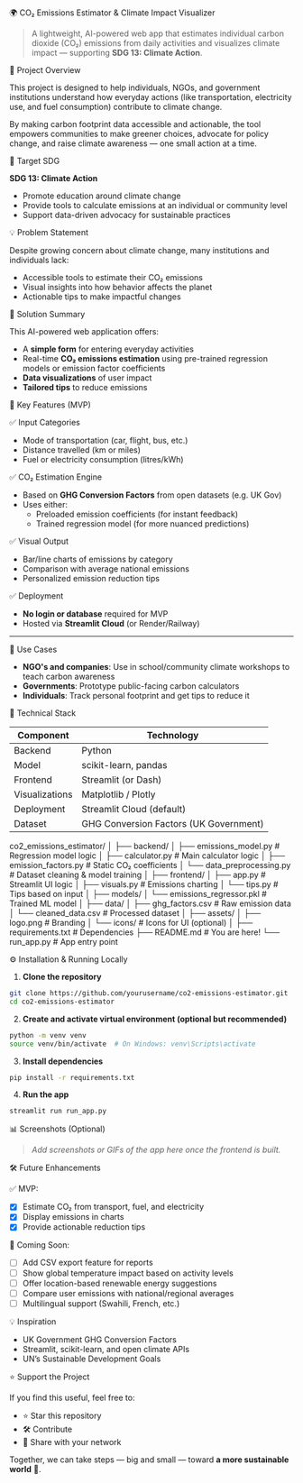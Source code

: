 🌍 CO₂ Emissions Estimator & Climate Impact Visualizer

> A lightweight, AI-powered web app that estimates individual carbon dioxide (CO₂) emissions from daily activities and visualizes climate impact — supporting **SDG 13: Climate Action**.

📌 Project Overview

This project is designed to help individuals, NGOs, and government institutions understand how everyday actions (like transportation, electricity use, and fuel consumption) contribute to climate change.

By making carbon footprint data accessible and actionable, the tool empowers communities to make greener choices, advocate for policy change, and raise climate awareness — one small action at a time.

🎯 Target SDG

**SDG 13: Climate Action**
  - Promote education around climate change
  - Provide tools to calculate emissions at an individual or community level
  - Support data-driven advocacy for sustainable practices

💡 Problem Statement

Despite growing concern about climate change, many institutions and individuals lack:
- Accessible tools to estimate their CO₂ emissions
- Visual insights into how behavior affects the planet
- Actionable tips to make impactful changes

🚀 Solution Summary

This AI-powered web application offers:
- A **simple form** for entering everyday activities
- Real-time **CO₂ emissions estimation** using pre-trained regression models or emission factor coefficients
- **Data visualizations** of user impact
- **Tailored tips** to reduce emissions

🧩 Key Features (MVP)

✅ Input Categories
- Mode of transportation (car, flight, bus, etc.)
- Distance travelled (km or miles)
- Fuel or electricity consumption (litres/kWh)

✅ CO₂ Estimation Engine
- Based on **GHG Conversion Factors** from open datasets (e.g. UK Gov)
- Uses either:
  - Preloaded emission coefficients (for instant feedback)
  - Trained regression model (for more nuanced predictions)

✅ Visual Output
- Bar/line charts of emissions by category
- Comparison with average national emissions
- Personalized emission reduction tips

✅ Deployment
- **No login or database** required for MVP
- Hosted via **Streamlit Cloud** (or Render/Railway)

---

🧠 Use Cases

- **NGO's and companies**: Use in school/community climate workshops to teach carbon awareness
- **Governments**: Prototype public-facing carbon calculators
- **Individuals**: Track personal footprint and get tips to reduce it

🔧 Technical Stack

| Component           | Technology         |
|---------------------|--------------------|
| Backend             | Python             |
| Model               | scikit-learn, pandas |
| Frontend            | Streamlit (or Dash) |
| Visualizations      | Matplotlib / Plotly |
| Deployment          | Streamlit Cloud (default) |
| Dataset             | GHG Conversion Factors (UK Government) |

co2_emissions_estimator/
│
├── backend/
│   ├── emissions_model.py      # Regression model logic
│   ├── calculator.py           # Main calculator logic
│   ├── emission_factors.py     # Static CO₂ coefficients
│   └── data_preprocessing.py   # Dataset cleaning & model training
│
├── frontend/
│   ├── app.py                  # Streamlit UI logic
│   ├── visuals.py              # Emissions charting
│   └── tips.py                 # Tips based on input
│
├── models/
│   └── emissions_regressor.pkl # Trained ML model
│
├── data/
│   ├── ghg_factors.csv         # Raw emission data
│   └── cleaned_data.csv        # Processed dataset
│
├── assets/
│   ├── logo.png                # Branding
│   └── icons/                  # Icons for UI (optional)
│
├── requirements.txt            # Dependencies
├── README.md                   # You are here!
└── run_app.py                  # App entry point


⚙️ Installation & Running Locally

1. **Clone the repository**

```bash
git clone https://github.com/yourusername/co2-emissions-estimator.git
cd co2-emissions-estimator
````

2. **Create and activate virtual environment (optional but recommended)**

```bash
python -m venv venv
source venv/bin/activate  # On Windows: venv\Scripts\activate
```

3. **Install dependencies**

```bash
pip install -r requirements.txt
```

4. **Run the app**

```bash
streamlit run run_app.py
```

📊 Screenshots (Optional)

> *Add screenshots or GIFs of the app here once the frontend is built.*

🛠️ Future Enhancements

✅ MVP:

* [x] Estimate CO₂ from transport, fuel, and electricity
* [x] Display emissions in charts
* [x] Provide actionable reduction tips

🚧 Coming Soon:

* [ ] Add CSV export feature for reports
* [ ] Show global temperature impact based on activity levels
* [ ] Offer location-based renewable energy suggestions
* [ ] Compare user emissions with national/regional averages
* [ ] Multilingual support (Swahili, French, etc.)

💡 Inspiration

* UK Government GHG Conversion Factors
* Streamlit, scikit-learn, and open climate APIs
* UN’s Sustainable Development Goals

⭐️ Support the Project

If you find this useful, feel free to:

* ⭐️ Star this repository
* 🛠️ Contribute
* 🔄 Share with your network

Together, we can take steps — big and small — toward **a more sustainable world** 🌿.
